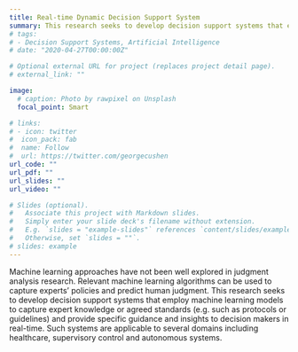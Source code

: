 ```yaml
---
title: Real-time Dynamic Decision Support System
summary: This research seeks to develop decision support systems that employ machine learning models to capture expert knowledge or agreed standards (e.g. such as protocols or guidelines) and provide specific guidance and insights to decision makers in real-time.
# tags:
# - Decision Support Systems, Artificial Intelligence
# date: "2020-04-27T00:00:00Z"

# Optional external URL for project (replaces project detail page).
# external_link: ""

image:
  # caption: Photo by rawpixel on Unsplash
  focal_point: Smart

# links:
# - icon: twitter
#  icon_pack: fab
#  name: Follow
#  url: https://twitter.com/georgecushen
url_code: ""
url_pdf: ""
url_slides: ""
url_video: ""

# Slides (optional).
#   Associate this project with Markdown slides.
#   Simply enter your slide deck's filename without extension.
#   E.g. `slides = "example-slides"` references `content/slides/example-slides.md`.
#   Otherwise, set `slides = ""`.
# slides: example
---
```

Machine learning approaches have not been well explored in judgment analysis research. Relevant machine learning algorithms can be used to capture experts’ policies and predict human judgment. This research seeks to develop decision support systems that employ machine learning models to capture expert knowledge or agreed standards (e.g. such as protocols or guidelines) and provide specific guidance and insights to decision makers in real-time. Such systems are applicable to several domains including healthcare, supervisory control and autonomous systems.
